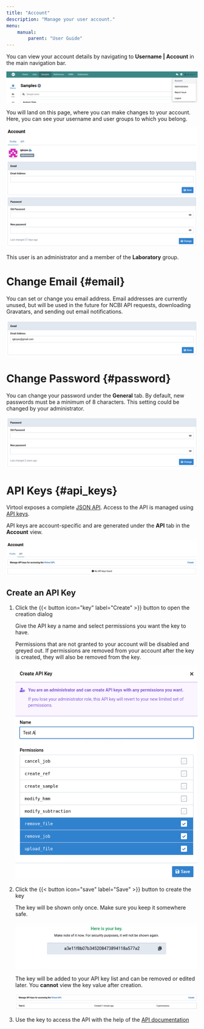 ```yaml
---
title: "Account"
description: "Manage your user account."
menu:
    manual:
        parent: "User Guide"
---
```


You can view your account details by navigating to **Username | Account** in the main navigation bar.

![Account Dropdown](nav.png)

You will land on this page, where you can make changes to your account. Here, you can see your username and user groups to which you belong.

![Account General](general.png)

This user is an administrator and a member of the **Laboratory** group.

# Change Email {#email}

You can set or change you email address. Email addresses are currently unused, but will be used in the future for NCBI API requests, downloading Gravatars, and sending out email notifications.

![Email](email.png)

# Change Password {#password}

You can change your password under the **General** tab. By default, new passwords must be a minimum of 8 characters. This setting could be changed by your administrator.

![Change Password](password.png)

# API Keys {#api_keys}

Virtool exposes a complete [JSON API](/docs/developer/api/account/). Access to the API is managed using [API keys](/docs/developer/api/authentication/).

API keys are account-specific and are generated under the **API** tab in the **Account** view.

![API Key List](empty.png)

## Create an API Key

1. Click the {{< button icon="key" label="Create" >}} button to open the creation dialog

    Give the API key a name and select permissions you want the key to have.

    Permissions that are not granted to your account will be disabled and greyed out. If permissions are removed from your account after the key is created, they will also be removed from the key.

    ![Create API Key](filled.png)

2. Click the {{< button icon="save" label="Save" >}} button to create the key

    The key will be shown only once. Make sure you keep it somewhere safe.

    ![Newly Created API Key](new.png)

    The key will be added to your API key list and can be removed or edited later. You **cannot** view the key value after creation.

    ![New Key in List](list.png)

3. Use the key to access the API with the help of the [API documentation](/docs/developer/api)
